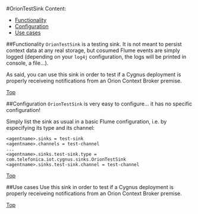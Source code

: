 #<a name="top"></a>OrionTestSink
Content:

* [Functionality](#section1)
* [Configuration](#section2)
* [Use cases](#section3)

##<a name="section1"></a>Functionality
`OrionTestSink` is a testing sink. It is not meant to persist context data at any real storage, but cosumed Flume events are simply logged (depending on your `log4j` configuration, the logs will be printed in console, a file...).

As said, you can use this sink in order to test if a Cygnus deployment is properly receiveing notifications from an Orion Context Broker premise.

[Top](#top)

##<a name="section2"></a>Configuration
`OrionTestSink` is very easy to configure... it has no specific configuration!

Simply list the sink as usual in a basic Flume configuration, i.e. by especifying its type and its channel:

```
<agentname>.sinks = test-sink
<agentname>.channels = test-channel
...
<agentname>.sinks.test-sink.type = com.telefonica.iot.cygnus.sinks.OrionTestSink
<agentname>.sinks.test-sink.channel = test-channel
```

[Top](#top)

##<a name="section3"></a>Use cases
Use this sink in order to test if a Cygnus deployment is properly receiveing notifications from an Orion Context Broker premise.

[Top](#top)
